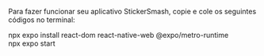 Para fazer funcionar  seu aplicativo StickerSmash, copie e cole os seguintes códigos no terminal:

npx expo install react-dom react-native-web @expo/metro-runtime  
npx expo start
